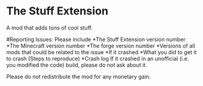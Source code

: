 # The Stuff Extension
A mod that adds tons of cool stuff.

#Reporting Issues:
Please include
	*The Stuff Extension version number
	*The Minecraft version number
	*The forge version number
	*Versions of all mods that could be related to the issue
	*If it crashed
		*What you did to get it to crash (Steps to reproduce)
		*Crash log
If it crashed in an unofficial (i.e. you modified the code) build, please do not ask about it.

Please do not redistribute the mod for any monetary gain.